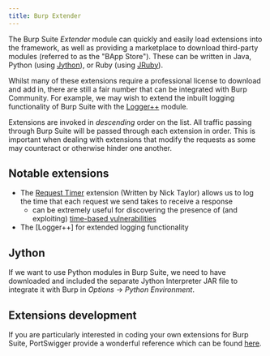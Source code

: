 ```yaml
---
title: Burp Extender
---
```


The Burp Suite *Extender* module can quickly and easily load extensions into the framework, as well as providing a marketplace to download third-party modules (referred to as the "BApp Store"). These can be written in Java, Python (using [Jython](https://www.jython.org/)), or Ruby (using [JRuby](https://www.jruby.org/)).

Whilst many of these extensions require a professional license to download and add in, there are still a fair number that can be integrated with Burp Community. For example, we may wish to extend the inbuilt logging functionality of Burp Suite with the [Logger++](https://github.com/portswigger/logger-plus-plus) module.

Extensions are invoked in *descending* order on the list. All traffic passing through Burp Suite will be passed through each extension in order. This is important when dealing with extensions that modify the requests as some may counteract or otherwise hinder one another.

## Notable extensions

- The [Request Timer](https://github.com/portswigger/request-timer) extension (Written by Nick Taylor) allows us to log the time that each request we send takes to receive a response
  - can be extremely useful for discovering the presence of (and exploiting) [time-based vulnerabilities](knowledge/off-sec/pentesting/sqli.md#Time-based%20SQLi)
- The [Logger++] for extended logging functionality

## Jython

If we want to use Python modules in Burp Suite, we need to have downloaded and included the separate Jython Interpreter JAR file to integrate it with Burp in _Options_ -> _Python Environment_.

## Extensions development

If you are particularly interested in coding your own extensions for Burp Suite, PortSwigger provide a wonderful reference which can be found [here](https://portswigger.net/burp/extender/writing-your-first-burp-suite-extension).
